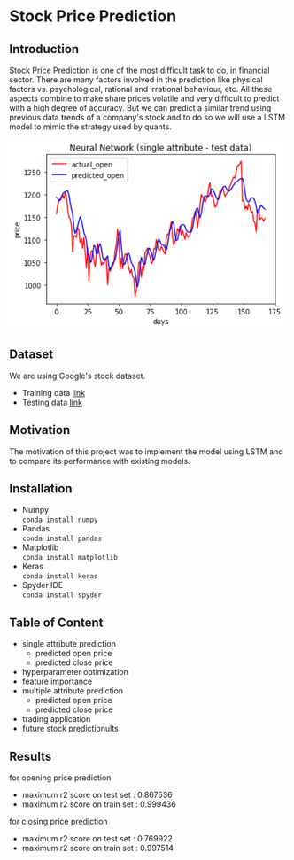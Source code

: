 # Stock Price Prediction

## Introduction
Stock Price Prediction is one of the most difficult task to do, in financial sector. There are many factors involved in the prediction like physical factors vs. psychological, rational and irrational behaviour, etc. All these aspects combine to make share prices volatile and very difficult to predict with a high degree of accuracy. But we can predict a similar trend using previous data trends of a company's stock and to do so we will use a LSTM model to mimic the strategy used by quants.

<img src="https://github.com/stock-price-project/stock_price_prediction/blob/master/model/single_attr_pred_open_from_open/output_test.png" width="500px">

## Dataset
We are using Google's stock dataset.   
* Training data [link](https://github.com/stock-price-project/stock_price_prediction/blob/master/train.csv)
* Testing data [link](https://github.com/stock-price-project/stock_price_prediction/blob/master/test.csv)

## Motivation
The motivation of this project was to implement the model using LSTM and to compare its performance with existing models.

## Installation
* Numpy  
<code>conda install numpy</code>
* Pandas  
<code>conda install pandas</code>
* Matplotlib  
<code>conda install matplotlib</code>
* Keras  
<code>conda install keras</code>
* Spyder IDE  
<code>conda install spyder</code>

## Table of Content
* single attribute prediction
  * predicted open price
  * predicted close price
* hyperparameter optimization
* feature importance
* multiple attribute prediction
  * predicted open price
  * predicted close price
* trading application
* future stock predictionults

## Results
for opening price prediction
* maximum r2 score on test set : 0.867536
* maximum r2 score on train set : 0.999436

for closing price prediction
* maximum r2 score on test set : 0.769922
* maximum r2 score on train set : 0.997514

